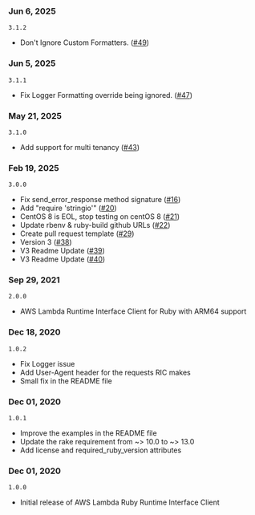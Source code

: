 ### Jun 6, 2025
`3.1.2`
- Don't Ignore Custom Formatters. ([#49](https://github.com/aws/aws-lambda-ruby-runtime-interface-client/pull/49))

### Jun 5, 2025
`3.1.1`
- Fix Logger Formatting override being ignored. ([#47](https://github.com/aws/aws-lambda-ruby-runtime-interface-client/pull/47))

### May 21, 2025
`3.1.0`
- Add support for multi tenancy ([#43](https://github.com/aws/aws-lambda-ruby-runtime-interface-client/pull/43))

### Feb 19, 2025
`3.0.0`
- Fix send_error_response method signature ([#16](https://github.com/aws/aws-lambda-ruby-runtime-interface-client/pull/16))
- Add "require 'stringio'" ([#20](https://github.com/aws/aws-lambda-ruby-runtime-interface-client/pull/20))
- CentOS 8 is EOL, stop testing on centOS 8 ([#21](https://github.com/aws/aws-lambda-ruby-runtime-interface-client/pull/21))
- Update rbenv & ruby-build github URLs ([#22](https://github.com/aws/aws-lambda-ruby-runtime-interface-client/pull/22))
- Create pull request template ([#29](https://github.com/aws/aws-lambda-ruby-runtime-interface-client/pull/29))
- Version 3 ([#38](https://github.com/aws/aws-lambda-ruby-runtime-interface-client/pull/38))
- V3 Readme Update ([#39](https://github.com/aws/aws-lambda-ruby-runtime-interface-client/pull/39))
- V3 Readme Update ([#40](https://github.com/aws/aws-lambda-ruby-runtime-interface-client/pull/40))

### Sep 29, 2021
`2.0.0`
- AWS Lambda Runtime Interface Client for Ruby with ARM64 support

### Dec 18, 2020
`1.0.2`
- Fix Logger issue
- Add User-Agent header for the requests RIC makes
- Small fix in the README file

### Dec 01, 2020
`1.0.1`
- Improve the examples in the README file
- Update the rake requirement from ~> 10.0 to ~> 13.0
- Add license and required_ruby_version attributes

### Dec 01, 2020
`1.0.0`
- Initial release of AWS Lambda Ruby Runtime Interface Client

